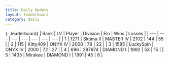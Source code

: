 ```yaml
---
title: Daily Update
layout: leaderboard
category: daily
---
```


{: .leaderboard}
| Rank | LV | Player | Division | Elo | Wins | Losses |
| --- | --- | --- | --- | --- | --- | --- |
| <span data-change="0">1</span> | 1271 | <span title="ID: 402846">Sktima II</span> | MASTER IV | <span data-change="23">2102</span> | <span data-change="46">144</span> | <span data-change="22">55</span> |
| <span data-change="0">2</span> | 115 | <span title="ID: 459203">Kitty409</span> | ONYX IV | <span data-change="4">2000</span> | <span data-change="1">78</span> | <span data-change="1">22</span> |
| <span data-change="4">3</span> | 1585 | <span title="ID: 498412">LuckySpin</span> | ONYX IV | <span data-change="50">2000</span> | <span data-change="11">72</span> | <span data-change="5">27</span> |
| <span data-change="0">4</span> | 696 | <span title="ID: 544038">297974</span> | DIAMOND I | <span data-change="14">1992</span> | <span data-change="1">53</span> | <span data-change="0">15</span> |
| <span data-change="-2">5</span> | 1435 | <span title="ID: 416373">Mirakee</span> | DIAMOND I | <span data-change="0">1991</span> | <span data-change="0">45</span> | <span data-change="0">8</span> |